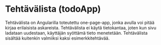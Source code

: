 # Tehtävälista (todoApp)

Tehtävälista on Angularilla toteutettu one-page-app, jonka avulla voi pitää kirjaa erilaisista askareista.
Tehtävälista ei käytä tietokantaa, joten kun sivu ladataan uudestaan, käyttäjän syöttämä tieto menetetään.
Tehtävälista sisältää kuitenkin valmiiksi kaksi esimerkkitehtävää.
